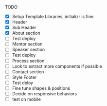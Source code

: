 TODO:
- [x] Setup Template Libraries, initializr is fine. 
- [x] Header
- [x] Sub Header
- [x] About section
- [ ] Test deploy
- [ ] Mentor section
- [ ] Speaker section
- [ ] Test deploy
- [ ] Process section
- [ ] Look to extract more components if possible 
- [ ] Contact section
- [ ] Style Footer
- [ ] Test deloy
- [ ] Fine tune shapes & positions
- [ ] Decide on responsive behaviors
- [ ] test on mobile 
